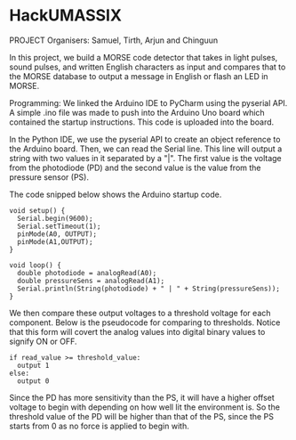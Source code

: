 # HackUMASSIX


<h>PROJECT<h>
Organisers: Samuel, Tirth, Arjun and Chinguun

In this project, we build a MORSE code detector that takes in light pulses, sound pulses, and written English characters as input and compares that to the MORSE database to output a message in English or flash an LED in MORSE. 

Programming: 
We linked the Arduino IDE to PyCharm using the pyserial API. A simple .ino file was made to push into the Arduino Uno board which contained the startup instructions. This code is uploaded into the board. 

In the Python IDE, we use the pyserial API to create an object reference to the Arduino board. Then, we can read the Serial line. This line will output a string with two values in it separated by a "|". The first value is the voltage from the photodiode (PD) and the second value is the value from the pressure sensor (PS). 

The code snipped below shows the Arduino startup code. 
```
void setup() {
  Serial.begin(9600);
  Serial.setTimeout(1);
  pinMode(A0, OUTPUT);
  pinMode(A1,OUTPUT);
}

void loop() {
  double photodiode = analogRead(A0);
  double pressureSens = analogRead(A1);
  Serial.println(String(photodiode) + " | " + String(pressureSens));
}
```

We then compare these output voltages to a threshold voltage for each component. Below is the pseudocode for comparing to thresholds. Notice that this form will covert the analog values into digital binary values to signify ON or OFF. 
```
if read_value >= threshold_value:
  output 1
else:
  output 0
```

Since the PD has more sensitivity than the PS, it will have a higher offset voltage to begin with depending on how well lit the environment is. So the threshold value of the PD will be higher than that of the PS, since the PS starts from 0 as no force is applied to begin with. 
